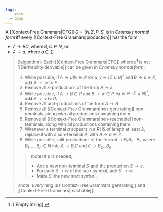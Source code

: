 ```yaml
---
tags:
  - atom
  - comp
---
```

A [[Context-Free Grammars|CFG]] $G = (N,\Sigma,P,S)$ is in *Chomsky normal form* iff every [[Context-Free Grammars|production]] has the form
- $A \to BC$, where $B,C \in N$, or
- $A \to a$, where $a \in \Sigma$.

> [!algorithm]- Each [[Context-Free Grammars|CFG]] where $\varepsilon$[^1] is not [[Derivability|derivable]] can be given in *Chomsky normal form*.
> 1. While possible, if $A \to uBv \in P$ for $u,v \in (\Sigma \cup N)^*$ and $B \to \varepsilon \in P$, add $A \to uv$ to $P$.
> 2. Remove all $\varepsilon$-productions of the form $A \to \varepsilon$.
> 3. While possible, if $A \to B \in P$ and $B \to w \in P$ for $w \in (\Sigma \cup N)^*$, add $A \to w$ to $P$.
> 4. Remove all unit-productions of the form $A \to B$.
> 5. Remove all [[Context-Free Grammars|non-generating]] non-terminals, along with all productions containing them.
> 6. Remove all [[Context-Free Grammars|non-reachable]] non-terminals, along with all productions containing them.
> 7. Whenever a terminal $a$ appears in a $\text{RHS}$ of length at least $2$, replace it with a non-terminal $A$, with $A \to a \in P$.
> 8. While possible, split productions of the form $A \to B_{1}B_{2}\dots B_{n}$ where $B_{1},\dots,B_{n} \in N$ into $A \to B_{1}C$ and $C \to B_{2}\dots B_{n}$.
> > [!note] If $\varepsilon$ is needed,
> > - Add a new non-terminal $S'$ and the production $S'\to\varepsilon$.
> > - For each $S \to w$ of the start symbol, add $S' \to w$.
> > - Make $S'$ the new start symbol.

> [!note] Everything is [[Context-Free Grammars|generating]] and [[Context-Free Grammars|reachable]].

[^1]: [[Empty String]]
